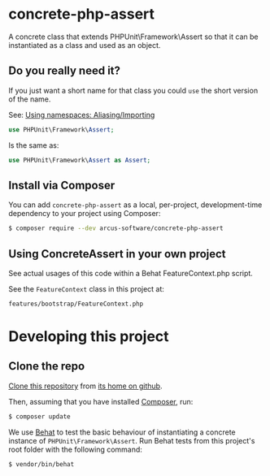 # concrete-php-assert
A concrete class that extends PHPUnit\Framework\Assert so that it can be instantiated as a class and used as an object.

## Do you really need it?

If you just want a short name for that class you could `use` the short version of the name.

See: [Using namespaces: Aliasing/Importing](http://php.net/manual/en/language.namespaces.importing.php)

```php
use PHPUnit\Framework\Assert;
```

Is the same as:

```php
use PHPUnit\Framework\Assert as Assert;
```

## Install via Composer

You can add `concrete-php-assert` as a local, per-project, development-time dependency to your project using Composer:

```bash
$ composer require --dev arcus-software/concrete-php-assert

```

## Using ConcreteAssert in your own project

See actual usages of this code within a Behat FeatureContext.php script.

See the `FeatureContext` class in this project at: 

```bash
features/bootstrap/FeatureContext.php
```



# Developing this project

## Clone the repo

[Clone this repository](https://help.github.com/articles/cloning-a-repository/) from [its home on github](https://github.com/john-arcus/concrete-php-assert/).

Then, assuming that you have installed [Composer](https://getcomposer.org/), run:

```bash
$ composer update
```

We use [Behat](http://behat.org/) to test the basic behaviour of instantiating a concrete instance of `PHPUnit\Framework\Assert`. Run Behat tests from this project's root folder with the following command:

```bash
$ vendor/bin/behat
```
